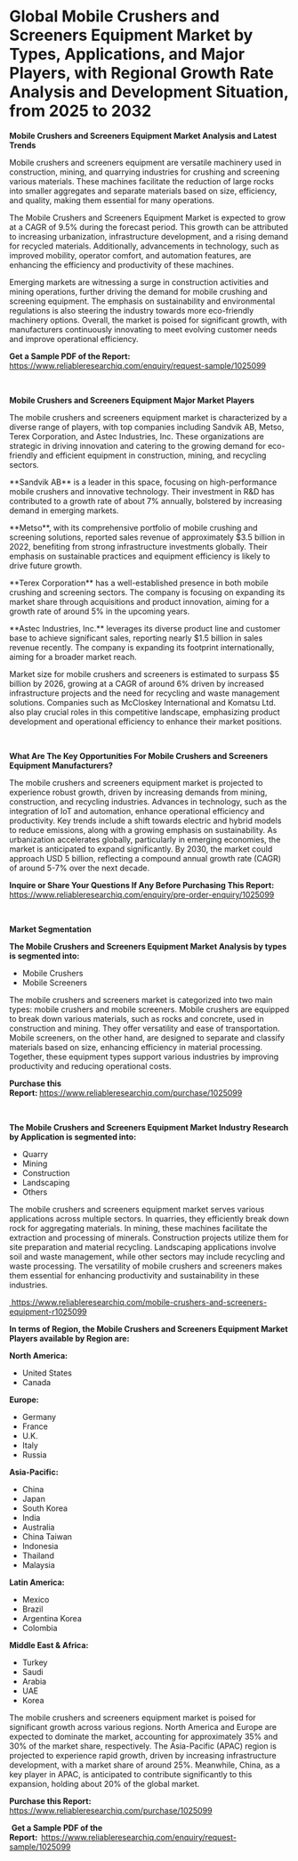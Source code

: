 <p><h1>Global Mobile Crushers and Screeners Equipment Market by Types, Applications, and Major Players, with Regional Growth Rate Analysis and Development Situation, from 2025 to 2032</h1></p><p><strong>Mobile Crushers and Screeners Equipment Market Analysis and Latest Trends</strong></p>
<p><p>Mobile crushers and screeners equipment are versatile machinery used in construction, mining, and quarrying industries for crushing and screening various materials. These machines facilitate the reduction of large rocks into smaller aggregates and separate materials based on size, efficiency, and quality, making them essential for many operations. </p><p>The Mobile Crushers and Screeners Equipment Market is expected to grow at a CAGR of 9.5% during the forecast period. This growth can be attributed to increasing urbanization, infrastructure development, and a rising demand for recycled materials. Additionally, advancements in technology, such as improved mobility, operator comfort, and automation features, are enhancing the efficiency and productivity of these machines. </p><p>Emerging markets are witnessing a surge in construction activities and mining operations, further driving the demand for mobile crushing and screening equipment. The emphasis on sustainability and environmental regulations is also steering the industry towards more eco-friendly machinery options. Overall, the market is poised for significant growth, with manufacturers continuously innovating to meet evolving customer needs and improve operational efficiency.</p></p>
<p><strong>Get a Sample PDF of the Report:&nbsp;</strong> <a href="https://www.reliableresearchiq.com/enquiry/request-sample/1025099?utm_campaign=2271&utm_medium=2&utm_source=Github&utm_content=ia&utm_term=18042025&utm_id=mobile-crushers-and-screeners-equipment">https://www.reliableresearchiq.com/enquiry/request-sample/1025099</a></p>
<p>&nbsp;</p>
<p><strong>Mobile Crushers and Screeners Equipment Major Market Players</strong></p>
<p><p>The mobile crushers and screeners equipment market is characterized by a diverse range of players, with top companies including Sandvik AB, Metso, Terex Corporation, and Astec Industries, Inc. These organizations are strategic in driving innovation and catering to the growing demand for eco-friendly and efficient equipment in construction, mining, and recycling sectors.</p><p>**Sandvik AB** is a leader in this space, focusing on high-performance mobile crushers and innovative technology. Their investment in R&D has contributed to a growth rate of about 7% annually, bolstered by increasing demand in emerging markets.</p><p>**Metso**, with its comprehensive portfolio of mobile crushing and screening solutions, reported sales revenue of approximately $3.5 billion in 2022, benefiting from strong infrastructure investments globally. Their emphasis on sustainable practices and equipment efficiency is likely to drive future growth.</p><p>**Terex Corporation** has a well-established presence in both mobile crushing and screening sectors. The company is focusing on expanding its market share through acquisitions and product innovation, aiming for a growth rate of around 5% in the upcoming years. </p><p>**Astec Industries, Inc.** leverages its diverse product line and customer base to achieve significant sales, reporting nearly $1.5 billion in sales revenue recently. The company is expanding its footprint internationally, aiming for a broader market reach.</p><p>Market size for mobile crushers and screeners is estimated to surpass $5 billion by 2026, growing at a CAGR of around 6% driven by increased infrastructure projects and the need for recycling and waste management solutions. Companies such as McCloskey International and Komatsu Ltd. also play crucial roles in this competitive landscape, emphasizing product development and operational efficiency to enhance their market positions.</p></p>
<p>&nbsp;</p>
<p><strong>What Are The Key Opportunities For Mobile Crushers and Screeners Equipment Manufacturers?</strong></p>
<p><p>The mobile crushers and screeners equipment market is projected to experience robust growth, driven by increasing demands from mining, construction, and recycling industries. Advances in technology, such as the integration of IoT and automation, enhance operational efficiency and productivity. Key trends include a shift towards electric and hybrid models to reduce emissions, along with a growing emphasis on sustainability. As urbanization accelerates globally, particularly in emerging economies, the market is anticipated to expand significantly. By 2030, the market could approach USD 5 billion, reflecting a compound annual growth rate (CAGR) of around 5-7% over the next decade.</p></p>
<p><strong>Inquire or Share Your Questions If Any Before Purchasing This Report:</strong> <a href="https://www.reliableresearchiq.com/enquiry/pre-order-enquiry/1025099?utm_campaign=2271&utm_medium=2&utm_source=Github&utm_content=ia&utm_term=18042025&utm_id=mobile-crushers-and-screeners-equipment">https://www.reliableresearchiq.com/enquiry/pre-order-enquiry/1025099</a></p>
<p>&nbsp;</p>
<p><strong>Market Segmentation</strong></p>
<p><strong>The Mobile Crushers and Screeners Equipment Market Analysis by types is segmented into:</strong></p>
<p><ul><li>Mobile Crushers</li><li>Mobile Screeners</li></ul></p>
<p><p>The mobile crushers and screeners market is categorized into two main types: mobile crushers and mobile screeners. Mobile crushers are equipped to break down various materials, such as rocks and concrete, used in construction and mining. They offer versatility and ease of transportation. Mobile screeners, on the other hand, are designed to separate and classify materials based on size, enhancing efficiency in material processing. Together, these equipment types support various industries by improving productivity and reducing operational costs.</p></p>
<p><strong>Purchase this Report:&nbsp;</strong><a href="https://www.reliableresearchiq.com/purchase/1025099?utm_campaign=2271&utm_medium=2&utm_source=Github&utm_content=ia&utm_term=18042025&utm_id=mobile-crushers-and-screeners-equipment">https://www.reliableresearchiq.com/purchase/1025099</a></p>
<p>&nbsp;</p>
<p><strong>The Mobile Crushers and Screeners Equipment Market Industry Research by Application is segmented into:</strong></p>
<p><ul><li>Quarry</li><li>Mining</li><li>Construction</li><li>Landscaping</li><li>Others</li></ul></p>
<p><p>The mobile crushers and screeners equipment market serves various applications across multiple sectors. In quarries, they efficiently break down rock for aggregating materials. In mining, these machines facilitate the extraction and processing of minerals. Construction projects utilize them for site preparation and material recycling. Landscaping applications involve soil and waste management, while other sectors may include recycling and waste processing. The versatility of mobile crushers and screeners makes them essential for enhancing productivity and sustainability in these industries.</p></p>
<p><a href="https://www.reliableresearchiq.com/mobile-crushers-and-screeners-equipment-r1025099?utm_campaign=2271&utm_medium=2&utm_source=Github&utm_content=ia&utm_term=18042025&utm_id=mobile-crushers-and-screeners-equipment">&nbsp;https://www.reliableresearchiq.com/mobile-crushers-and-screeners-equipment-r1025099</a></p>
<p><strong>In terms of Region, the Mobile Crushers and Screeners Equipment Market Players available by Region are:</strong></p>
<p>
    <p> <strong> North America: </strong>
        <ul>
            <li>United States</li>
            <li>Canada</li>
        </ul>
        </p> 
    <p> <strong> Europe: </strong>
        <ul>
            <li>Germany</li>
            <li>France</li>
            <li>U.K.</li>
            <li>Italy</li>
            <li>Russia</li>
        </ul>
        </p> 
    <p> <strong> Asia-Pacific: </strong>
        <ul>
            <li>China</li>
            <li>Japan</li>
            <li>South Korea</li>
            <li>India</li>
            <li>Australia</li>
            <li>China Taiwan</li>
            <li>Indonesia</li>
            <li>Thailand</li>
            <li>Malaysia</li>
        </ul>
        </p> 
    <p> <strong> Latin America: </strong>
        <ul>
            <li>Mexico</li>
            <li>Brazil</li>
            <li>Argentina Korea</li>
            <li>Colombia</li>
        </ul>
        </p> 
    <p> <strong> Middle East & Africa: </strong>
        <ul>
            <li>Turkey</li>
            <li>Saudi</li>
            <li>Arabia</li>
            <li>UAE</li>
            <li>Korea</li>
        </ul>
    </p>
    </p>
<p><p>The mobile crushers and screeners equipment market is poised for significant growth across various regions. North America and Europe are expected to dominate the market, accounting for approximately 35% and 30% of the market share, respectively. The Asia-Pacific (APAC) region is projected to experience rapid growth, driven by increasing infrastructure development, with a market share of around 25%. Meanwhile, China, as a key player in APAC, is anticipated to contribute significantly to this expansion, holding about 20% of the global market.</p></p>
<p><strong>Purchase this Report: </strong><a href="https://www.reliableresearchiq.com/purchase/1025099?utm_campaign=2271&utm_medium=2&utm_source=Github&utm_content=ia&utm_term=18042025&utm_id=mobile-crushers-and-screeners-equipment">https://www.reliableresearchiq.com/purchase/1025099</a></p>
<p>&nbsp;<strong>Get a Sample PDF of the Report:&nbsp;&nbsp;</strong><a href="https://www.reliableresearchiq.com/enquiry/request-sample/1025099?utm_campaign=2271&utm_medium=2&utm_source=Github&utm_content=ia&utm_term=18042025&utm_id=mobile-crushers-and-screeners-equipment">https://www.reliableresearchiq.com/enquiry/request-sample/1025099</a></p>
<p><strong></strong></p>
<p><p></p><p></p><p></p></p>